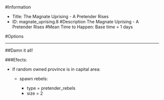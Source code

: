 #Information
 - Title: The Magnate Uprising - A Pretender Rises
 - ID: magnate_uprising.8
#Description
The Magnate Uprising - A Pretender Rises
#Mean Time to Happen:
Base time = 1 days

#Options

___
##Damn it all!

###Efects:<ul><li>If random owned province is in capital area:</li><ul><li>spawn rebels:</li><ul><li>type = pretender_rebels</li><li>size = 2</li></ul></ul></ul>
